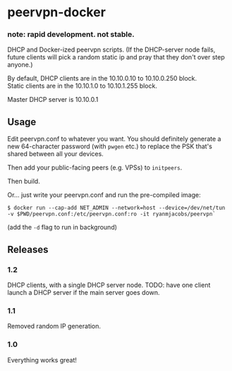 # peervpn-docker

### note: rapid development. not stable.

DHCP and Docker-ized peervpn scripts. (If the DHCP-server node fails, future
clients will pick a random static ip and pray that they don't over step anyone.)

By default, DHCP clients are in the 10.10.0.10 to 10.10.0.250 block.<br>
Static clients are in the 10.10.1.0 to 10.10.1.255 block.

Master DHCP server is 10.10.0.1

## Usage

Edit peervpn.conf to whatever you want. You should definitely generate a new
64-character password (with `pwgen` etc.) to replace the PSK that's shared
between all your devices.

Then add your public-facing peers (e.g. VPSs) to `initpeers`.

Then build.

Or... just write your peervpn.conf and run the pre-compiled image:

```console
$ docker run --cap-add NET_ADMIN --network=host --device=/dev/net/tun -v $PWD/peervpn.conf:/etc/peervpn.conf:ro -it ryanmjacobs/peervpn`
```

(add the `-d` flag to run in background)

## Releases

### 1.2
DHCP clients, with a single DHCP server node. TODO: have one client launch a
DHCP server if the main server goes down.

### 1.1
Removed random IP generation.

### 1.0

Everything works great!
